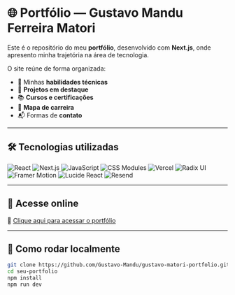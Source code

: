 # 🌐 Portfólio — Gustavo Mandu Ferreira Matori

Este é o repositório do meu **portfólio**, desenvolvido com **Next.js**, onde apresento minha trajetória na área de tecnologia.

O site reúne de forma organizada:

- 🧠 Minhas **habilidades técnicas**
- 💼 **Projetos em destaque**
- 📚 **Cursos e certificações**
- 🧭 **Mapa de carreira**
- 📬 Formas de **contato**

---

## 🛠️ Tecnologias utilizadas


![React](https://img.shields.io/badge/React-20232A?style=for-the-badge&logo=react&logoColor=61DAFB) ![Next.js](https://img.shields.io/badge/Next.js-000000?style=for-the-badge&logo=next.js&logoColor=white) ![JavaScript](https://img.shields.io/badge/JavaScript-F7DF1E?style=for-the-badge&logo=javascript&logoColor=black) ![CSS Modules](https://img.shields.io/badge/CSS%20Modules-000000?style=for-the-badge&logo=css3&logoColor=white) ![Vercel](https://img.shields.io/badge/Deploy-Vercel-black?style=for-the-badge&logo=vercel) ![Radix UI](https://img.shields.io/badge/Radix%20UI-161618?style=for-the-badge&logo=radix-ui&logoColor=white) ![Framer Motion](https://img.shields.io/badge/Framer%20Motion-0055FF?style=for-the-badge&logo=framer&logoColor=white) ![Lucide React](https://img.shields.io/badge/Icons-Lucide-7C3AED?style=for-the-badge&logo=lucide&logoColor=white) ![Resend](https://img.shields.io/badge/Email-Resend-000000?style=for-the-badge&logo=resend&logoColor=white)

---

## 🚀 Acesse online

📍 [Clique aqui para acessar o portfólio](http://gustavo-matori-portfolio.vercel.app)

---

## 📂 Como rodar localmente

```bash
git clone https://github.com/Gustavo-Mandu/gustavo-matori-portfolio.git
cd seu-portfolio
npm install
npm run dev
````

